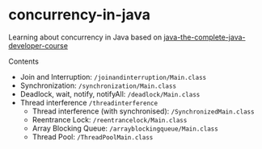 # concurrency-in-java
Learning about concurrency in Java based on [java-the-complete-java-developer-course](https://www.udemy.com/course/java-the-complete-java-developer-course/)

Contents 

- Join and Interruption: `/joinandinterruption/Main.class`
- Synchronization: `/synchronization/Main.class`
- Deadlock, wait, notify, notifyAll: `/deadlock/Main.class`
- Thread interference `/threadinterference`
    - Thread interference (with synchronised): `/SynchronizedMain.class`
    - Reentrance Lock: `/reentrancelock/Main.class`
    - Array Blocking Queue: `/arrayblockingqueue/Main.class`
    - Thread Pool: `/ThreadPoolMain.class`
